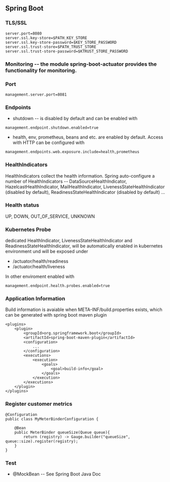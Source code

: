 ## Spring Boot

### TLS/SSL

````
server.port=8080
server.ssl.key-store=$PATH_KEY_STORE
server.ssl.key-store-password=$KEY_STORE_PASSWORD
server.ssl.trust-store=$PATH_TRUST_STORE
server.ssl.trust-store-password=$KTRUST_STORE_PASSWORD
````
### Monitoring -- the module spring-boot-actuator provides the functionality for monitoring.
### Port
````
management.server.port=8081
````

### Endpoints
- shutdown -- is disabled by default and can be enabled with
```
management.endpoint.shutdown.enabled=true
```
- health, env, prometheus, beans and etc. are enabled by default. Access with HTTP can be configured with
````
management.endpoints.web.exposure.include=health,prometheus
````
### HealthIndicators
HealthIndicators collect the health information. Spring auto-configure a number of HealthIndicators -- DataSourceHealthIndicator, HazelcastHealthIndicator, MailHealthIndicator, LivenessStateHealthIndicator (disabled by default), ReadinessStateHealthIndicator (disabled by default) ...

### Health status 
UP, DOWN, OUT_OF_SERVICE, UNKNOWN

### Kubernetes Probe
dedicated HealthIndicator, LivenessStateHealthIndicator and ReadinessStateHealthIndicator, will be automatically enabled in kubernetes environment und will be exposed under 
- /actuator/health/readiness
- /actuator/health/liveness 

In other enviroment enabled with
````
management.endpoint.health.probes.enabled=true          
````

### Application Information
Build information is avaiable when META-INF/build.properties exists, which can be generated with spring boot maven plugin
````
<plugins>
    <plugin>
        <groupId>org.springframework.boot</groupId>
        <artifactId>spring-boot-maven-plugin</artifactId>
        <configuration>
            ...
        </configuration>
        <executions>
            <execution>
                <goals>
                    <goal>build-info</goal>
                </goals>
            </execution>
        </executions>
    </plugin>
</plugins>
````

### Register customer metrics
````
@Configuration
public class MyMeterBinderConfiguration {

    @Bean
    public MeterBinder queueSize(Queue queue){
        return (registry) -> Gauge.builder("queueSize", queue::size).register(registry);
    }
}
````

### Test
- @MockBean -- See Spring Boot Java Doc
